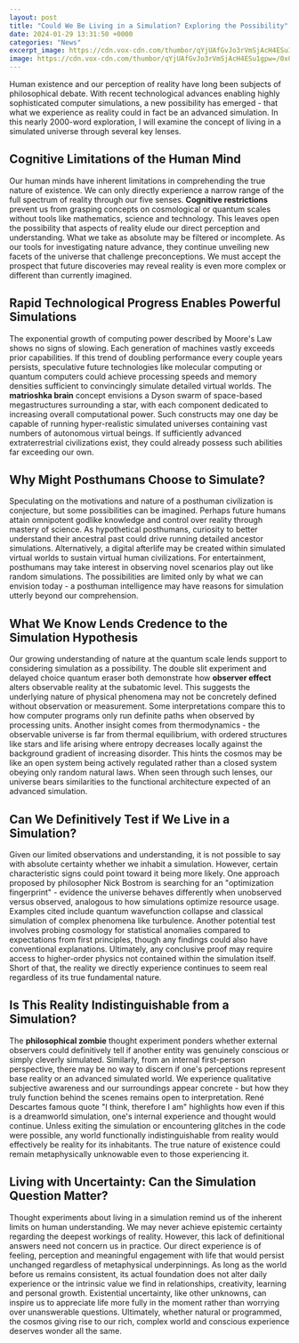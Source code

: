 ```yaml
---
layout: post
title: "Could We Be Living in a Simulation? Exploring the Possibility"
date: 2024-01-29 13:31:50 +0000
categories: "News"
excerpt_image: https://cdn.vox-cdn.com/thumbor/qYjUAfGvJo3rVmSjAcH4ESu1gpw=/0x0:2700x4050/1200x0/filters:focal(0x0:2700x4050):no_upscale()/cdn.vox-cdn.com/uploads/chorus_asset/file/16000564/simhypothesis_book_large.jpg
image: https://cdn.vox-cdn.com/thumbor/qYjUAfGvJo3rVmSjAcH4ESu1gpw=/0x0:2700x4050/1200x0/filters:focal(0x0:2700x4050):no_upscale()/cdn.vox-cdn.com/uploads/chorus_asset/file/16000564/simhypothesis_book_large.jpg
---
```


Human existence and our perception of reality have long been subjects of philosophical debate. With recent technological advances enabling highly sophisticated computer simulations, a new possibility has emerged - that what we experience as reality could in fact be an advanced simulation. In this nearly 2000-word exploration, I will examine the concept of living in a simulated universe through several key lenses.
## Cognitive Limitations of the Human Mind
Our human minds have inherent limitations in comprehending the true nature of existence. We can only directly experience a narrow range of the full spectrum of reality through our five senses. **Cognitive restrictions** prevent us from grasping concepts on cosmological or quantum scales without tools like mathematics, science and technology. This leaves open the possibility that aspects of reality elude our direct perception and understanding. What we take as absolute may be filtered or incomplete. As our tools for investigating nature advance, they continue unveiling new facets of the universe that challenge preconceptions. We must accept the prospect that future discoveries may reveal reality is even more complex or different than currently imagined. 
## Rapid Technological Progress Enables Powerful Simulations
The exponential growth of computing power described by Moore's Law shows no signs of slowing. Each generation of machines vastly exceeds prior capabilities. If this trend of doubling performance every couple years persists, speculative future technologies like molecular computing or quantum computers could achieve processing speeds and memory densities sufficient to convincingly simulate detailed virtual worlds. The **matrioshka brain** concept envisions a Dyson swarm of space-based megastructures surrounding a star, with each component dedicated to increasing overall computational power. Such constructs may one day be capable of running hyper-realistic simulated universes containing vast numbers of autonomous virtual beings. If sufficiently advanced extraterrestrial civilizations exist, they could already possess such abilities far exceeding our own.
## Why Might Posthumans Choose to Simulate?
Speculating on the motivations and nature of a posthuman civilization is conjecture, but some possibilities can be imagined. Perhaps future humans attain omnipotent godlike knowledge and control over reality through mastery of science. As hypothetical posthumans, curiosity to better understand their ancestral past could drive running detailed ancestor simulations. Alternatively, a digital afterlife may be created within simulated virtual worlds to sustain virtual human civilizations. For entertainment, posthumans may take interest in observing novel scenarios play out like random simulations. The possibilities are limited only by what we can envision today - a posthuman intelligence may have reasons for simulation utterly beyond our comprehension.
## What We Know Lends Credence to the Simulation Hypothesis 
Our growing understanding of nature at the quantum scale lends support to considering simulation as a possibility. The double slit experiment and delayed choice quantum eraser both demonstrate how **observer effect** alters observable reality at the subatomic level. This suggests the underlying nature of physical phenomena may not be concretely defined without observation or measurement. Some interpretations compare this to how computer programs only run definite paths when observed by processing units. Another insight comes from thermodynamics - the observable universe is far from thermal equilibrium, with ordered structures like stars and life arising where entropy decreases locally against the background gradient of increasing disorder. This hints the cosmos may be like an open system being actively regulated rather than a closed system obeying only random natural laws. When seen through such lenses, our universe bears similarities to the functional architecture expected of an advanced simulation.
## Can We Definitively Test if We Live in a Simulation? 
Given our limited observations and understanding, it is not possible to say with absolute certainty whether we inhabit a simulation. However, certain characteristic signs could point toward it being more likely. One approach proposed by philosopher Nick Bostrom is searching for an "optimization fingerprint" - evidence the universe behaves differently when unobserved versus observed, analogous to how simulations optimize resource usage. Examples cited include quantum wavefunction collapse and classical simulation of complex phenomena like turbulence. Another potential test involves probing cosmology for statistical anomalies compared to expectations from first principles, though any findings could also have conventional explanations. Ultimately, any conclusive proof may require access to higher-order physics not contained within the simulation itself. Short of that, the reality we directly experience continues to seem real regardless of its true fundamental nature.
## Is This Reality Indistinguishable from a Simulation? 
The **philosophical zombie** thought experiment ponders whether external observers could definitively tell if another entity was genuinely conscious or simply cleverly simulated. Similarly, from an internal first-person perspective, there may be no way to discern if one's perceptions represent base reality or an advanced simulated world. We experience qualitative subjective awareness and our surroundings appear concrete - but how they truly function behind the scenes remains open to interpretation. René Descartes famous quote "I think, therefore I am" highlights how even if this is a dreamworld simulation, one's internal experience and thought would continue. Unless exiting the simulation or encountering glitches in the code were possible, any world functionally indistinguishable from reality would effectively be reality for its inhabitants. The true nature of existence could remain metaphysically unknowable even to those experiencing it.
## Living with Uncertainty: Can the Simulation Question Matter? 
Thought experiments about living in a simulation remind us of the inherent limits on human understanding. We may never achieve epistemic certainty regarding the deepest workings of reality. However, this lack of definitional answers need not concern us in practice. Our direct experience is of feeling, perception and meaningful engagement with life that would persist unchanged regardless of metaphysical underpinnings. As long as the world before us remains consistent, its actual foundation does not alter daily experience or the intrinsic value we find in relationships, creativity, learning and personal growth. Existential uncertainty, like other unknowns, can inspire us to appreciate life more fully in the moment rather than worrying over unanswerable questions. Ultimately, whether natural or programmed, the cosmos giving rise to our rich, complex world and conscious experience deserves wonder all the same.